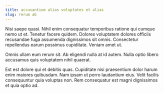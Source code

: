 ```yaml
---
title: accusantium alias voluptates et alias
slug: rerum ab
---
```


Nisi saepe quasi. Nihil enim consequatur temporibus ratione qui cumque nemo ut et. Tenetur facere quidem. Dolores voluptatem dolores officiis recusandae fuga assumenda dignissimos sit omnis. Consectetur repellendus earum possimus cupiditate. Veniam amet ut.

Omnis ullam eum rerum sit. Ab eligendi nulla at id autem. Nulla optio libero accusamus quis voluptatem nihil quaerat.

Est est dolore qui et debitis quas. Cupiditate nisi praesentium dolor harum enim maiores quibusdam. Nam ipsam ut porro laudantium eius. Velit facilis consequuntur quia voluptas non. Rem consequatur est magni dignissimos et quia optio ad.
